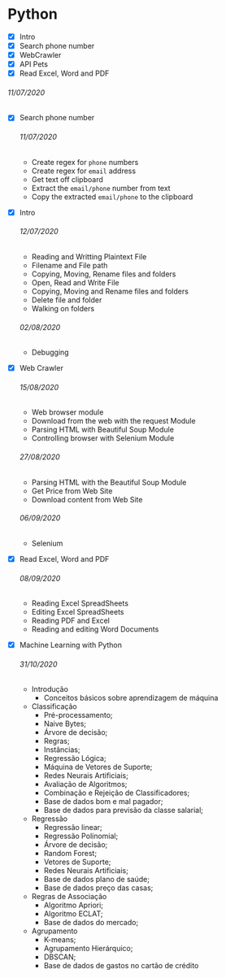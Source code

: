 # Python

- [x] Intro
- [x] Search phone number
- [x] WebCrawler
- [x] API Pets
- [x] Read Excel, Word and PDF

###### 11/07/2020

- [x] Search phone number

  ###### 11/07/2020

  - Create regex for `phone` numbers
  - Create regex for `email` address
  - Get text off clipboard
  - Extract the `email/phone` number from text
  - Copy the extracted `email/phone` to the clipboard

- [x] Intro

  ###### 12/07/2020

  - Reading and Writting Plaintext File
  - Filename and File path
  - Copying, Moving, Rename files and folders
  - Open, Read and Write File
  - Copying, Moving and Rename files and folders
  - Delete file and folder
  - Walking on folders

  ###### 02/08/2020

  - Debugging

- [x] Web Crawler

  ###### 15/08/2020

  - Web browser module
  - Download from the web with the request Module
  - Parsing HTML with Beautiful Soup Module
  - Controlling browser with Selenium Module

  ###### 27/08/2020

  - Parsing HTML with the Beautiful Soup Module
  - Get Price from Web Site
  - Download content from Web Site

  ###### 06/09/2020

  - Selenium

- [x] Read Excel, Word and PDF

  ###### 08/09/2020

  - Reading Excel SpreadSheets
  - Editing Excel SpreadSheets
  - Reading PDF and Excel
  - Reading and editing Word Documents

- [x] Machine Learning with Python
  ###### 31/10/2020
  - Introdução
    - Conceitos básicos sobre aprendizagem de máquina
  - Classificação
    - Pré-processamento;
    - Naive Bytes;
    - Árvore de decisão;
    - Regras;
    - Instâncias;
    - Regressão Lógica;
    - Máquina de Vetores de Suporte;
    - Redes Neurais Artificiais;
    - Avaliação de Algoritmos;
    - Combinação e Rejeição de Classificadores;
    - Base de dados bom e mal pagador;
    - Base de dados para previsão da classe salarial;
  - Regressão
    - Regressão linear;
    - Regressão Polinomial;
    - Árvore de decisão;
    - Random Forest;
    - Vetores de Suporte;
    - Redes Neurais Artificiais;
    - Base de dados plano de saúde;
    - Base de dados preço das casas;
  - Regras de Associação
    - Algoritmo Apriori;
    - Algoritmo ECLAT;
    - Base de dados do mercado;
  - Agrupamento
    - K-means;
    - Agrupamento Hierárquico;
    - DBSCAN;
    - Base de dados de gastos no cartão de crédito